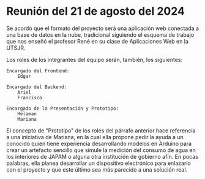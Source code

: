 # Reunión del 21 de agosto del 2024

Se acordó que el formato del proyecto será una aplicación web conectada a una base de datos
en la nube, tradicional siguiendo el esquema de trabajo que nos enseñó el profesor René
en su clase de Aplicaciones Web en la UTSJR.

Los roles de los integrantes del equipo serán, también, los siguientes:
```
Encargado del Frontend:
    Edgar

Encargado del Backend:
    Ariel
    Francisco

Encargado de la Presentación y Prototipo:
    Helaman
    Mariana
```

El concepto de "Prototipo" de los roles del párrafo anterior hace referencia a una iniciativa 
de Mariana, en la cual ella propone pedir la ayuda a un conocido quien tiene experiencia 
desarrollando modelos en Arduino para crear un artefacto sencillo que simule la medición
del consumo de agua en los interiores de JAPAM o alguna otra institución de gobierno afín.
En pocas palabras, ella planea desarrollar un dispositivo electrónico para enlazarlo con el
proyecto y que este último sea más parecido a una solución real.
